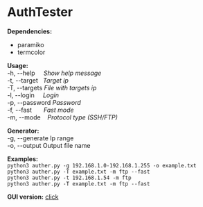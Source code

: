 # AuthTester

**Dependencies:**</br>
- paramiko</br>
- termcolor</br>

**Usage:**</br>
-h, --help &nbsp;&nbsp;&nbsp;&nbsp;*Show help message*</br>
-t, --target &nbsp;&nbsp;*Target ip*</br>
-T, --targets *File with targets ip*</br>
-l, --login &nbsp;&nbsp;&nbsp;&nbsp;*Login*</br>
-p, --password *Password*</br>
-f, --fast &nbsp;&nbsp;&nbsp;&nbsp;&nbsp;&nbsp;*Fast mode*</br>
-m, --mode &nbsp;&nbsp;&nbsp;*Protocol type (SSH/FTP)*</br>
  
**Generator:**</br>
-g, --generate Ip range</br>
-o, --output Output file name</br>

**Examples:**</br>
```python3 auther.py -g 192.168.1.0-192.168.1.255 -o example.txt```</br>
```python3 auther.py -T example.txt -m ftp --fast```</br>
```python3 auther.py -t 192.168.1.54 -m ftp```</br>
```python3 auther.py -T example.txt -m ftp --fast```</br>
  
**GUI version:**&nbsp;[click](https://yadi.sk/d/EjkbDmvR-xJY_A) 

